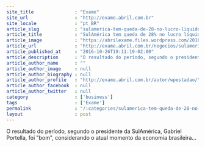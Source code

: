 ```yaml
---
site_title               : "Exame"
site_url                 : "http://exame.abril.com.br"
site_locale              : "pt_BR"
article_slug             : "sulamerica-tem-queda-de-28-no-lucro-liquido"
article_title            : "SulAmérica tem queda de 28% no lucro líquido"
article_image            : "https://abrilexame.files.wordpress.com/2016/09/size_960_16_9_sulamerica6.jpg?quality=70&strip=all&w=960"
article_url              : "http://exame.abril.com.br/negocios/sulamerica-tem-queda-de-28-no-lucro-liquido/"
article_published_at     : "2016-10-26T19:11:19-02:00"
article_description      : "O resultado do período, segundo o presidente da SulAmérica, Gabriel Portella, foi 'bom', considerando o atual momento da economia brasileira..."
article_author_name      : ""
article_author_image     : null
article_author_biography : null
article_author_profile   : "http://exame.abril.com.br/autor/wpestadao/"
article_author_facebook  : null
article_author_twitter   : null
category                 : ['business']
tags                     : ['Exame']
permalink                : "/:categories/sulamerica-tem-queda-de-28-no-lucro-liquido/"
layout                   : post
---
```


O resultado do período, segundo o presidente da SulAmérica, Gabriel Portella, foi "bom", considerando o atual momento da economia brasileira...
